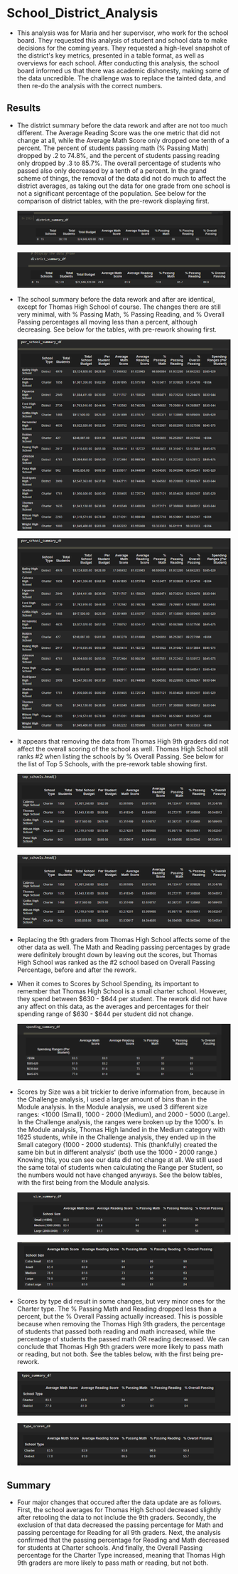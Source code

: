 # School_District_Analysis
- This analysis was for Maria and her supervisor, who work for the school board. They requested this analysis of student and school data to make decisions for the coming years. They requested a high-level snapshot of the district's key metrics, presented in a table format, as well as overviews for each school. After conducting this analysis, the school board informed us that there was academic dishonesty, making some of the data uncredible. The challenge was to replace the tainted data, and then re-do the analysis with the correct numbers.


## Results
- The district summary before the data rework and after are not too much different. The Average Reading Score was the one metric that did not change at all, while the Average Math Score only dropped one tenth of a percent. The percent of students passing math (% Passing Math) dropped by .2 to 74.8%, and the percent of students passing reading only dropped by .3 to 85.7%. The overall percentage of students who passed also only decreased by a tenth of a percent. In the grand scheme of things, the removal of the data did not do much to affect the district averages, as taking out the data for one grade from one school is not a significant percentage of the population. See below for the comparison of district tables, with the pre-rework displaying first. 

    ![](Resources/PreReworkDistricts.png)

    ![](Resources/PostReworkDistricts.png)

- The school summary before the data rework and after are identical, except for Thomas High School of course. The changes there are still very minimal, with % Passing Math, % Passing Reading, and % Overall Passing percentages all moving less than a percent, although decreasing. See below for the tables, with pre-rework showing first.

    ![](Resources/PreReworkSchools.png)

    ![](Resources/PreReworkSchools.png)

- It appears that removing the data from Thomas High 9th graders did not affect the overall scoring of the school as well. Thomas High School still ranks #2 when listing the schools by % Overall Passing. See below for the list of Top 5 Schools, with the pre-rework table showing first. 

    ![](Resources/PreReworkTop.png)

    ![](Resources/PreReworkTop.png)


- Replacing the 9th graders from Thomas High School affects some of the other data as well. The Math and Reading passing percentages by grade were definitely brought down by leaving out the scores, but Thomas High School was ranked as the #2 school based on Overall Passing Percentage, before and after the rework. 
- When it comes to Scores by School Spending, its important to remember that Thomas High School is a small charter school. However, they spend between $630 - $644 per student. The rework did not have any affect on this data, as the averages and percentages for their spending range of $630 - $644 per student did not change. 

    ![](Resources/SpendingRangePerStudent.png)

- Scores by Size was a bit trickier to derive information from, because in the Challenge analysis, I used a larger amount of bins than in the Module analysis. In the Module analysis, we used 3 different size ranges: <1000 (Small), 1000 - 2000 (Medium), and 2000 - 5000 (Large). In the Challenge analysis, the ranges were broken up by the 1000's. In the Module analysis, Thomas High landed in the Medium category with 1625 students, while in the Challenge analysis, they ended up in the Small category (1000 - 2000 students). This (thankfully) created the same bin but in different analysis' (both use the 1000 - 2000 range.) Knowing this, you can see our data did not change at all. We still used the same total of students when calculating the Range per Student, so the numbers would not have changed anyways. See the below tables, with the first being from the Module analysis. 

    ![](Resources/PreSizeAnalysis.png)

    ![](Resources/PostSizeAnalysis.png)

- Scores by type did result in some changes, but very minor ones for the Charter type. The % Passing Math and Reading dropped less than a percent, but the % Overall Passing actually increased. This is possible because when removing the Thomas High 9th graders, the percentage of students that passed both reading and math increased, while the percentage of students the passed math OR reading decreased. We can conclude that Thomas High 9th graders were more likely to pass math or reading, but not both. See the tables below, with the first being pre-rework.

    ![](Resources/PreType.png)

    ![](Resources/PostType.png)

## Summary

- Four major changes that occured after the data update are as follows. First, the school averages for Thomas High School decreased slightly after retooling the data to not include the 9th graders. Secondly, the exclusion of that data decreased the passing percentage for Math and passing percentage for Reading for all 9th graders. Next, the analysis confirmed that the passing percentage for Reading and Math decreased for students at Charter schools. And finally, the Overall Passing percentage for the Charter Type increased, meaning that Thomas High 9th graders are more likely to pass math or reading, but not both. 